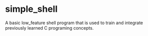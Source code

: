 # simple_shell
A basic low_feature shell program that is used to train and integrate previously learned C programing concepts.
